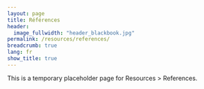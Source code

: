```yaml
---
layout: page
title: Références
header:
  image_fullwidth: "header_blackbook.jpg"
permalink: /resources/references/
breadcrumb: true
lang: fr
show_title: true
---
```


This is a temporary placeholder page for Resources > References.
